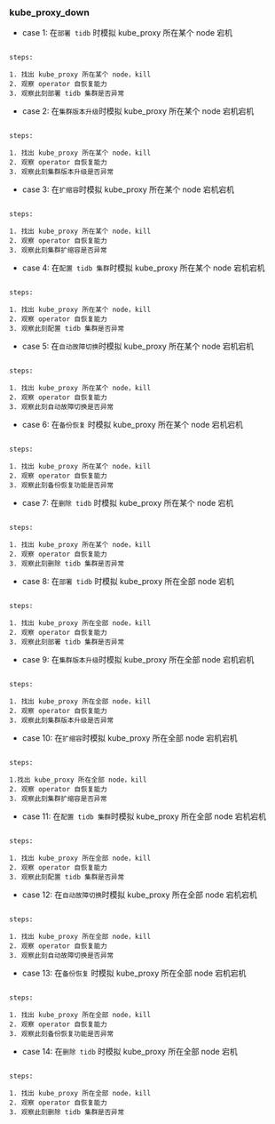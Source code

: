 ### kube_proxy_down

- case 1: 在`部署 tidb` 时模拟 kube_proxy 所在某个 node 宕机


```

steps:

1. 找出 kube_proxy 所在某个 node，kill
2. 观察 operator 自恢复能力
3. 观察此刻部署 tidb 集群是否异常

```

- case 2: 在`集群版本升级`时模拟 kube_proxy 所在某个 node 宕机宕机


```

steps:

1. 找出 kube_proxy 所在某个 node，kill
2. 观察 operator 自恢复能力
3. 观察此刻集群版本升级是否异常

```

- case 3: 在`扩缩容`时模拟 kube_proxy 所在某个 node 宕机宕机


```

steps:

1. 找出 kube_proxy 所在某个 node，kill
2. 观察 operator 自恢复能力
3. 观察此刻集群扩缩容是否异常

```

- case 4: 在`配置 tidb 集群`时模拟 kube_proxy 所在某个 node 宕机宕机


```

steps:

1. 找出 kube_proxy 所在某个 node，kill 
2. 观察 operator 自恢复能力
3. 观察此刻配置 tidb 集群是否异常

```

- case 5: 在`自动故障切换`时模拟 kube_proxy 所在某个 node 宕机宕机


```

steps:

1. 找出 kube_proxy 所在某个 node，kill
2. 观察 operator 自恢复能力
3. 观察此刻自动故障切换是否异常

```

- case 6: 在`备份恢复` 时模拟 kube_proxy 所在某个 node 宕机宕机


```

steps:

1. 找出 kube_proxy 所在某个 node，kill 
2. 观察 operator 自恢复能力
3. 观察此刻备份恢复功能是否异常

```

- case 7: 在`删除 tidb` 时模拟 kube_proxy 所在某个 node 宕机


```

steps:

1. 找出 kube_proxy 所在某个 node，kill
2. 观察 operator 自恢复能力
3. 观察此刻删除 tidb 集群是否异常

```

- case 8: 在`部署 tidb` 时模拟 kube_proxy 所在全部 node 宕机


```

steps:

1. 找出 kube_proxy 所在全部 node，kill
2. 观察 operator 自恢复能力
3. 观察此刻部署 tidb 集群是否异常

```

- case 9: 在`集群版本升级`时模拟 kube_proxy 所在全部 node 宕机宕机


```

steps:

1. 找出 kube_proxy 所在全部 node，kill
2. 观察 operator 自恢复能力
3. 观察此刻集群版本升级是否异常

```

- case 10: 在`扩缩容`时模拟 kube_proxy 所在全部 node 宕机宕机


```

steps:

1.找出 kube_proxy 所在全部 node，kill
2. 观察 operator 自恢复能力
3. 观察此刻集群扩缩容是否异常

```

- case 11: 在`配置 tidb 集群`时模拟 kube_proxy 所在全部 node 宕机宕机


```

steps:

1. 找出 kube_proxy 所在全部 node，kill
2. 观察 operator 自恢复能力
3. 观察此刻配置 tidb 集群是否异常

```

- case 12: 在`自动故障切换`时模拟 kube_proxy 所在全部 node 宕机宕机


```

steps:

1. 找出 kube_proxy 所在全部 node，kill
2. 观察 operator 自恢复能力
3. 观察此刻自动故障切换是否异常

```

- case 13: 在`备份恢复` 时模拟 kube_proxy 所在全部 node 宕机宕机


```

steps:

1. 找出 kube_proxy 所在全部 node，kill
2. 观察 operator 自恢复能力
3. 观察此刻备份恢复功能是否异常

```

- case 14: 在`删除 tidb` 时模拟 kube_proxy 所在全部 node 宕机


```

steps:

1. 找出 kube_proxy 所在全部 node，kill
2. 观察 operator 自恢复能力
3. 观察此刻删除 tidb 集群是否异常

```